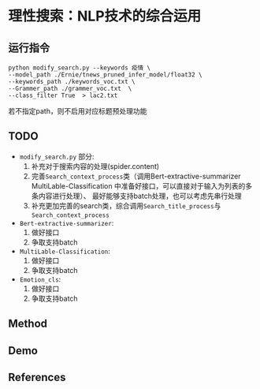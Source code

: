 # 理性搜索：NLP技术的综合运用

## 运行指令

```Shell
python modify_search.py --keywords 疫情 \
--model_path ./Ernie/tnews_pruned_infer_model/float32 \
--keywords_path ./keywords_voc.txt \
--Grammer_path ./grammer_voc.txt  \
--class_filter True  > lac2.txt
```
若不指定path，则不启用对应标题预处理功能

## TODO

- `modify_search.py` 部分:
  1. 补充对于搜索内容的处理(spider.content)
  2. 完善`Search_context_process`类（调用Bert-extractive-summarizer  MultiLable-Classification 中准备好接口，可以直接对于输入为列表的多条内容进行处理）、
  最好能够支持batch处理，也可以考虑先串行处理
  3. 补充更加完善的search类，综合调用`Search_title_process`与`Search_context_process`
- `Bert-extractive-summarizer`:
  1. 做好接口
  2. 争取支持batch
- `MultiLable-Classification`:
  1. 做好接口
  2. 争取支持batch
- `Emotion_cls`:
  1. 做好接口
  2. 争取支持batch

## Method

## Demo

## References

